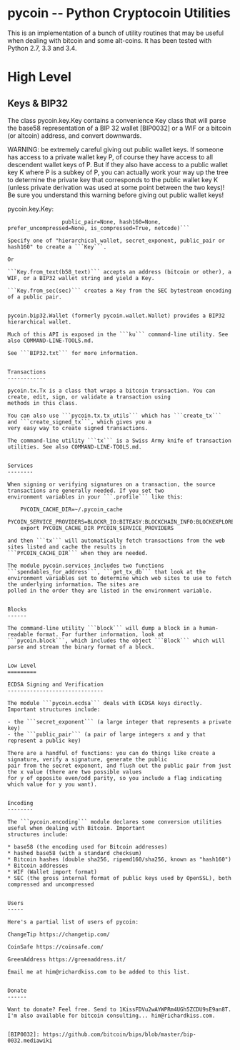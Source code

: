 pycoin -- Python Cryptocoin Utilities
=====================================

This is an implementation of a bunch of utility routines that may be useful when dealing with bitcoin and some
alt-coins. It has been tested with Python 2.7, 3.3 and 3.4.


High Level
==========

Keys & BIP32
------------

The class pycoin.key.Key contains a convenience Key class that will parse the base58 representation of a BIP 32
wallet [BIP0032] or a WIF or a bitcoin (or altcoin) address, and convert downwards.

WARNING: be extremely careful giving out public wallet keys. If someone has access to a private wallet key P, of
course they have access to all descendent wallet keys of P. But if they also have access to a public wallet key K
where P is a subkey of P, you can actually work your way up the tree to determine the private key that corresponds
to the public wallet key K (unless private derivation was used at some point between the two keys)! Be sure you
understand this warning before giving out public wallet keys!

pycoin.key.Key:

```Key(hierarchical_wallet=None, secret_exponent=None,
                 public_pair=None, hash160=None, prefer_uncompressed=None, is_compressed=True, netcode)```

Specify one of "hierarchical_wallet, secret_exponent, public_pair or hash160" to create a ```Key```.

Or

```Key.from_text(b58_text)``` accepts an address (bitcoin or other), a WIF, or a BIP32 wallet string and yield a Key.

```Key.from_sec(sec)``` creates a Key from the SEC bytestream encoding of a public pair.


pycoin.bip32.Wallet (formerly pycoin.wallet.Wallet) provides a BIP32 hierarchical wallet.

Much of this API is exposed in the ```ku``` command-line utility. See also COMMAND-LINE-TOOLS.md.

See ```BIP32.txt``` for more information.


Transactions
------------

pycoin.tx.Tx is a class that wraps a bitcoin transaction. You can create, edit, sign, or validate a transaction using
methods in this class.

You can also use ```pycoin.tx.tx_utils``` which has ```create_tx``` and ```create_signed_tx```, which gives you a
very easy way to create signed transactions.

The command-line utility ```tx``` is a Swiss Army knife of transaction utilities. See also COMMAND-LINE-TOOLS.md.


Services
--------

When signing or verifying signatures on a transaction, the source transactions are generally needed. If you set two
environment variables in your ```.profile``` like this:

    PYCOIN_CACHE_DIR=~/.pycoin_cache
    PYCOIN_SERVICE_PROVIDERS=BLOCKR_IO:BITEASY:BLOCKCHAIN_INFO:BLOCKEXPLORER
    export PYCOIN_CACHE_DIR PYCOIN_SERVICE_PROVIDERS

and then ```tx``` will automatically fetch transactions from the web sites listed and cache the results in
```PYCOIN_CACHE_DIR``` when they are needed.

The module pycoin.services includes two functions ```spendables_for_address```, ```get_tx_db``` that look at the
environment variables set to determine which web sites to use to fetch the underlying information. The sites are
polled in the order they are listed in the environment variable.


Blocks
------

The command-line utility ```block``` will dump a block in a human-readable format. For further information, look at
```pycoin.block```, which includes the object ```Block``` which will parse and stream the binary format of a block.


Low Level
=========

ECDSA Signing and Verification
------------------------------

The module ```pycoin.ecdsa``` deals with ECDSA keys directly. Important structures include:

- the ```secret_exponent``` (a large integer that represents a private key)
- the ```public_pair``` (a pair of large integers x and y that represent a public key)

There are a handful of functions: you can do things like create a signature, verify a signature, generate the public
pair from the secret exponent, and flush out the public pair from just the x value (there are two possible values
for y of opposite even/odd parity, so you include a flag indicating which value for y you want).


Encoding
--------

The ```pycoin.encoding``` module declares some conversion utilities useful when dealing with Bitcoin. Important
structures include:

* base58 (the encoding used for Bitcoin addresses)
* hashed base58 (with a standard checksum)
* Bitcoin hashes (double sha256, ripemd160/sha256, known as "hash160")
* Bitcoin addresses
* WIF (Wallet import format)
* SEC (the gross internal format of public keys used by OpenSSL), both compressed and uncompressed


Users
-----

Here's a partial list of users of pycoin:

ChangeTip https://changetip.com/

CoinSafe https://coinsafe.com/

GreenAddress https://greenaddress.it/

Email me at him@richardkiss.com to be added to this list.


Donate
------

Want to donate? Feel free. Send to 1KissFDVu2wAYWPRm4UGh5ZCDU9sE9an8T.
I'm also available for bitcoin consulting... him@richardkiss.com.


[BIP0032]: https://github.com/bitcoin/bips/blob/master/bip-0032.mediawiki
